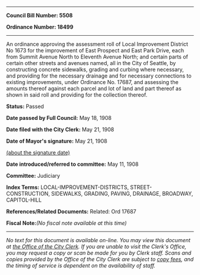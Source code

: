 

********

**Council Bill Number: 5508**
   
**Ordinance Number: 18499**
********

 An ordinance approving the assessment roll of Local Improvement District No 1673 for the improvement of East Prospect and East Park Drive, each from Summit Avenue North to Eleventh Avenue North; and certain parts of certain other streets and avenues named, all in the City of Seattle, by constructing concrete sidewalks, grading and curbing where necessary, and providing for the necessary drainage and for necessary connections to existing improvements, under Ordinance No. 17687, and assessing the amounts thereof against each parcel and lot of land and part thereof as shown in said roll and providing for the collection thereof.

**Status:** Passed
   
**Date passed by Full Council:** May 18, 1908
   
**Date filed with the City Clerk:** May 21, 1908
   
**Date of Mayor's signature:** May 21, 1908
   
[(about the signature date)](/~public/approvaldate.htm)
   
   
   
**Date introduced/referred to committee:** May 11, 1908
   
**Committee:** Judiciary
   
   
**Index Terms:** LOCAL-IMPROVEMENT-DISTRICTS, STREET-CONSTRUCTION, SIDEWALKS, GRADING, PAVING, DRAINAGE, BROADWAY, CAPITOL-HILL

**References/Related Documents:** Related: Ord 17687

**Fiscal Note:**_(No fiscal note available at this time)_
********

_No text for this document is available on-line. You may view this document at [the Office of the City Clerk](http://www.seattle.gov/leg/clerk/contactUs.htm). If you are unable to visit the Clerk's Office, you may request a copy or scan be made for you by Clerk staff. Scans and copies provided by the Office of the City Clerk are subject to [copy fees](http://clerk.seattle.gov/~public/clerkfees.htm), and the timing of service is dependent on the availability of staff._

